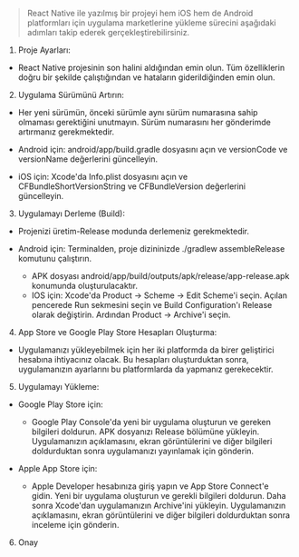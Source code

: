 > React Native ile yazılmış bir projeyi hem iOS hem de Android platformları için uygulama marketlerine yükleme sürecini aşağıdaki adımları takip ederek gerçekleştirebilirsiniz.

1. Proje Ayarları:

- React Native projesinin son halini aldığından emin olun. Tüm özelliklerin doğru bir şekilde çalıştığından ve hataların giderildiğinden emin olun.

2. Uygulama Sürümünü Artırın:

- Her yeni sürümün, önceki sürümle aynı sürüm numarasına sahip olmaması gerektiğini unutmayın. Sürüm numarasını her gönderimde artırmanız gerekmektedir.

- Android için: android/app/build.gradle dosyasını açın ve versionCode ve versionName değerlerini güncelleyin.
- iOS için: Xcode'da Info.plist dosyasını açın ve CFBundleShortVersionString ve CFBundleVersion değerlerini güncelleyin.

3. Uygulamayı Derleme (Build):

- Projenizi üretim-Release modunda derlemeniz gerekmektedir.

- Android için: Terminalden, proje dizininizde ./gradlew assembleRelease komutunu çalıştırın.
    - APK dosyası android/app/build/outputs/apk/release/app-release.apk konumunda oluşturulacaktır.
    - IOS için: Xcode'da Product -> Scheme -> Edit Scheme'i seçin. Açılan pencerede Run sekmesini seçin ve Build Configuration'ı Release olarak değiştirin. Ardından Product -> Archive'i seçin.

4. App Store ve Google Play Store Hesapları Oluşturma:

- Uygulamanızı yükleyebilmek için her iki platformda da birer geliştirici hesabına ihtiyacınız olacak. Bu hesapları oluşturduktan sonra, uygulamanızın ayarlarını bu platformlarda da yapmanız gerekecektir.

5. Uygulamayı Yükleme:

- Google Play Store için:
    - Google Play Console'da yeni bir uygulama oluşturun ve gereken bilgileri doldurun. APK dosyanızı Release bölümüne yükleyin. Uygulamanızın açıklamasını, ekran görüntülerini ve diğer bilgileri doldurduktan sonra uygulamanızı yayınlamak için gönderin.

- Apple App Store için:
    - Apple Developer hesabınıza giriş yapın ve App Store Connect'e gidin. Yeni bir uygulama oluşturun ve gerekli bilgileri doldurun. Daha sonra Xcode'dan uygulamanızın Archive'ini yükleyin. Uygulamanızın açıklamasını, ekran görüntülerini ve diğer bilgileri doldurduktan sonra inceleme için gönderin.

6. Onay